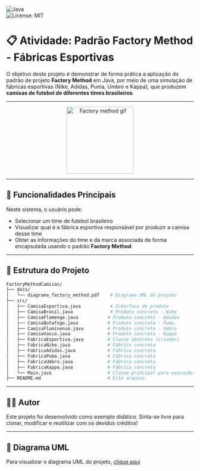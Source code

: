 ![Java](https://img.shields.io/badge/Java-ED8B00?style=for-the-badge&logo=java&logoColor=white)  
![License: MIT](https://img.shields.io/badge/License-MIT-yellow.svg)

# 📋 Atividade: Padrão Factory Method - Fábricas Esportivas

O objetivo deste projeto é demonstrar de forma prática a aplicação do padrão de projeto **Factory Method** em Java, por meio de uma simulação de fábricas esportivas (Nike, Adidas, Puma, Umbro e Kappa), que produzem **camisas de futebol de diferentes times brasileiros**.

---

<p align="center">
   <img src="https://media.giphy.com/media/v1.Y2lkPTc5MGI3NjExcDQ5Yms5d3B4ZHdpMHFhNHA2ZDRuMTZzNTBpYjlzd253aWpoZWNxMiZlcD12MV9naWZzX3NlYXJjaCZjdD1n/bGgsc5mWoryfgKBx1u/giphy.gif" width="180px" alt="Factory method gif" />  
</p>

---

## 🎯 Funcionalidades Principais

Neste sistema, o usuário pode:
- Selecionar um time de futebol brasileiro
- Visualizar qual é a fábrica esportiva responsável por produzir a camisa desse time
- Obter as informações do time e da marca associada de forma encapsulada usando o padrão **Factory Method**

---

## 🧱 Estrutura do Projeto

```bash
FactoryMethodCamisas/
├── docs/
│   └── diagrama_factory_method.pdf    # Diagrama UML do projeto
├── src/
│   ├── CamisaEsportiva.java           # Interface do produto
│   ├── CamisaBrasil.java              # Produto concreto - Nike
│   ├── CamisaFlamengo.java           # Produto concreto - Adidas
│   ├── CamisaBotafogo.java           # Produto concreto - Puma
│   ├── CamisaFluminense.java         # Produto concreto - Umbro
│   ├── CamisaVasco.java              # Produto concreto - Kappa
│   ├── FabricaEsportiva.java         # Classe abstrata (criador)
│   ├── FabricaNike.java              # Fábrica concreta
│   ├── FabricaAdidas.java            # Fábrica concreta
│   ├── FabricaPuma.java              # Fábrica concreta
│   ├── FabricaUmbro.java             # Fábrica concreta
│   ├── FabricaKappa.java             # Fábrica concreta
│   └── Main.java                     # Classe principal para execução
├── README.md                         # Este arquivo
```

---

## 👨‍💻 Autor

Este projeto foi desenvolvido como exemplo didático.
Sinta-se livre para clonar, modificar e reutilizar com os devidos créditos!

---

## 📄 Diagrama UML
Para visualizar o diagrama UML do projeto, [clique aqui](https://github.com/MyckaelAndrade/design-patterns/blob/MyckaelAndrade-atividade-5/Atividade%205/docs/diagrama_factory_method.pdf)
